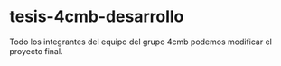 # tesis-4cmb-desarrollo
Todo los integrantes del equipo del grupo 4cmb podemos modificar el proyecto final.
